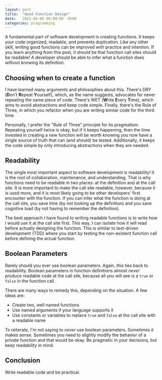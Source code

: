 ```yaml
---
layout: post
title:  "Good Function Design"
date:   2021-04-06 00:00:00 -0500
categories: programming
---
```

A fundamental part of software development is creating functions. It
keeps your code organized, readable, and prevents duplication. Like
any other skill, writing good functions can be improved with practice
and intention. If you learn anything from this post, it should be that
function call sites should be readable! A developer should be able to
infer what a function does without knowing its definition.

## Choosing when to create a function
I have learned many arguments and philosophies about this. There's DRY
(**D**on't **R**epeat **Y**ourself), which, as the name suggests,
advocates for never repeating the same piece of code. There's WET
(**W**rite **E**very **T**ime), which aims to avoid abstractions and
keep code simple. Finally, there's the Rule of Three, in which you
refactor when you are writing similar code for the third time.

Personally, I prefer the "Rule of Three" principle for its pragmatism.
Repeating yourself twice is okay, but if it keeps happening, then the time
invested in creating a new function will be worth knowing you now have a
single source of truth that can (and should) be tested. Additionally, it
keeps the code simple by only introducing abstractions when they are needed.

## Readability
The single most important aspect to software development is
readability! It is the root of collaboration, maintenance, and
understanding. That is why functions need to be readable in two places:
at the definition and at the call site. It is more important to make
the call site readable, however, because it is used more, and it is
most likely going to be other developers' first encounter with the
function. If you can infer what the function is doing at the call site,
you save time (by not looking up the definition) and you save cognitive
load (by not having to remember the definition).

The best approach I have found to writing readable functions is to write
how I would use it at the call site first. This way, I can isolate how
it will read before actually designing the function. This is similar to
test-driven development (TDD) where you start by testing the non-existent
function call before defining the actual function.

## Boolean Parameters
Rarely should you ever use boolean parameters. Again, this ties back to
readability. Boolean parameters in function definitions almost *never*
produce readable code at the call site, because all you will see is a
`true` or `false` in the function call.

There are many ways to remedy this, depending on the situation. A few
ideas are:

* Create two, well named functions
* Use named arguments if your language supports it
* Use constants or variables to replace `true` and `false` at the call
  site with a readable name

To reiterate, I'm not saying to *never* use boolean parameters. Sometimes
it makes sense. Sometimes you need to slightly modify the behavior of
a private function and that would be okay. Be pragmatic in your decisions,
but keep readability in mind.

## Conclusion
Write readable code and be practical.
